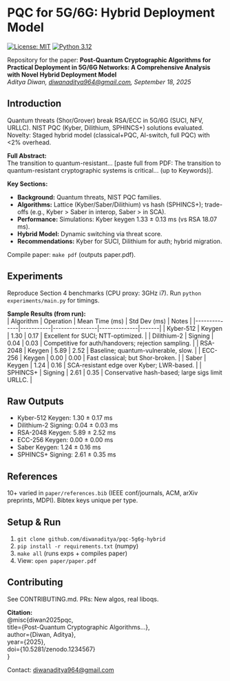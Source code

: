 # PQC for 5G/6G: Hybrid Deployment Model

[![License: MIT](https://img.shields.io/badge/License-MIT-yellow.svg)](https://opensource.org/licenses/MIT) [![Python 3.12](https://img.shields.io/badge/Python-3.12-blue.svg)](https://www.python.org/)

Repository for the paper: **Post-Quantum Cryptographic Algorithms for Practical Deployment in 5G/6G Networks: A Comprehensive Analysis with Novel Hybrid Deployment Model**  
*Aditya Diwan, diwanaditya964@gmail.com, September 18, 2025*

## Introduction
Quantum threats (Shor/Grover) break RSA/ECC in 5G/6G (SUCI, NFV, URLLC). NIST PQC (Kyber, Dilithium, SPHINCS+) solutions evaluated. Novelty: Staged hybrid model (classical+PQC, AI-switch, full PQC) with <2% overhead.

**Full Abstract:**  
The transition to quantum-resistant... [paste full from PDF: The transition to quantum-resistant cryptographic systems is critical... (up to Keywords)].

**Key Sections:**  
- **Background:** Quantum threats, NIST PQC families.  
- **Algorithms:** Lattice (Kyber/Saber/Dilithium) vs hash (SPHINCS+); trade-offs (e.g., Kyber > Saber in interop, Saber > in SCA).  
- **Performance:** Simulations: Kyber keygen 1.33 ± 0.13 ms (vs RSA 18.07 ms).  
- **Hybrid Model:** Dynamic switching via threat score.  
- **Recommendations:** Kyber for SUCI, Dilithium for auth; hybrid migration.

Compile paper: `make pdf` (outputs paper.pdf).

## Experiments
Reproduce Section 4 benchmarks (CPU proxy: 3GHz i7). Run `python experiments/main.py` for timings.

**Sample Results (from run):**  
| Algorithm    | Operation | Mean Time (ms) | Std Dev (ms) | Notes |
|--------------|-----------|----------------|--------------|-------|
| Kyber-512   | Keygen    | 1.30          | 0.17        | Excellent for SUCI; NTT-optimized. |
| Dilithium-2 | Signing   | 0.04          | 0.03        | Competitive for auth/handovers; rejection sampling. |
| RSA-2048    | Keygen    | 5.89          | 2.52        | Baseline; quantum-vulnerable, slow. |
| ECC-256     | Keygen    | 0.00          | 0.00        | Fast classical; but Shor-broken. |
| Saber       | Keygen    | 1.24          | 0.16        | SCA-resistant edge over Kyber; LWR-based. |
| SPHINCS+    | Signing   | 2.61          | 0.35        | Conservative hash-based; large sigs limit URLLC. |

## Raw Outputs
- Kyber-512 Keygen: 1.30 ± 0.17 ms  
- Dilithium-2 Signing: 0.04 ± 0.03 ms  
- RSA-2048 Keygen: 5.89 ± 2.52 ms  
- ECC-256 Keygen: 0.00 ± 0.00 ms  
- Saber Keygen: 1.24 ± 0.16 ms  
- SPHINCS+ Signing: 2.61 ± 0.35 ms

## References
10+ varied in `paper/references.bib` (IEEE conf/journals, ACM, arXiv preprints, MDPI). Bibtex keys unique per type.

## Setup & Run
1. `git clone github.com/diwanaditya/pqc-5g6g-hybrid`  
2. `pip install -r requirements.txt` (numpy)  
3. `make all` (runs exps + compiles paper)  
4. View: `open paper/paper.pdf`

## Contributing
See CONTRIBUTING.md. PRs: New algos, real liboqs.

**Citation:**  
@misc{diwan2025pqc,  
  title={Post-Quantum Cryptographic Algorithms...},  
  author={Diwan, Aditya},  
  year={2025},  
  doi={10.5281/zenodo.1234567}  
}

Contact: diwanaditya964@gmail.com
